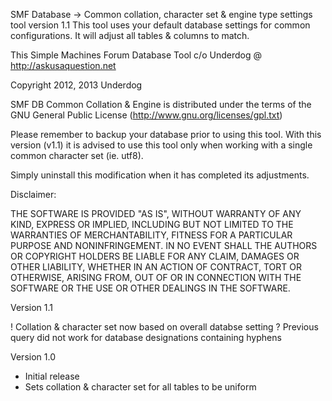 SMF Database -> Common collation, character set & engine type settings tool version 1.1 
This tool uses your default database settings for common configurations. It will adjust all tables & columns to match.

This Simple Machines Forum Database Tool c/o Underdog @ http://askusaquestion.net

Copyright 2012, 2013 Underdog 

SMF DB Common Collation & Engine is distributed under the terms of the GNU General Public License (http://www.gnu.org/licenses/gpl.txt)

Please remember to backup your database prior to using this tool. 
With this version (v1.1) it is advised to use this tool only when working with a single common character set (ie. utf8).
		
Simply uninstall this modification when it has completed its adjustments.

Disclaimer:

THE SOFTWARE IS PROVIDED "AS IS", WITHOUT WARRANTY OF ANY KIND, EXPRESS OR IMPLIED, INCLUDING BUT NOT LIMITED TO THE WARRANTIES OF MERCHANTABILITY, FITNESS FOR A PARTICULAR PURPOSE AND NONINFRINGEMENT. IN NO EVENT SHALL THE AUTHORS OR COPYRIGHT HOLDERS BE LIABLE FOR ANY CLAIM, DAMAGES OR OTHER LIABILITY, WHETHER IN AN ACTION OF CONTRACT, TORT OR OTHERWISE, ARISING FROM, OUT OF OR IN CONNECTION WITH THE SOFTWARE OR THE USE OR OTHER DEALINGS IN THE SOFTWARE.


Version 1.1

! Collation & character set now based on overall databse setting
? Previous query did not work for database designations containing hyphens

Version 1.0
+ Initial release
+ Sets collation & character set for all tables to be uniform

